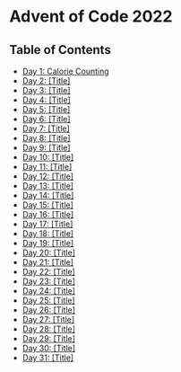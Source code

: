# Advent of Code 2022

## Table of Contents

- [Day 1: Calorie Counting](2022-12-01)
- [Day 2: [Title]](2022-12-02)
- [Day 3: [Title]](2022-12-03)
- [Day 4: [Title]](2022-12-04)
- [Day 5: [Title]](2022-12-05)
- [Day 6: [Title]](2022-12-06)
- [Day 7: [Title]](2022-12-07)
- [Day 8: [Title]](2022-12-08)
- [Day 9: [Title]](2022-12-09)
- [Day 10: [Title]](2022-12-10)
- [Day 11: [Title]](2022-12-11)
- [Day 12: [Title]](2022-12-12)
- [Day 13: [Title]](2022-12-13)
- [Day 14: [Title]](2022-12-14)
- [Day 15: [Title]](2022-12-15)
- [Day 16: [Title]](2022-12-16)
- [Day 17: [Title]](2022-12-17)
- [Day 18: [Title]](2022-12-18)
- [Day 19: [Title]](2022-12-19)
- [Day 20: [Title]](2022-12-20)
- [Day 21: [Title]](2022-12-21)
- [Day 22: [Title]](2022-12-22)
- [Day 23: [Title]](2022-12-23)
- [Day 24: [Title]](2022-12-24)
- [Day 25: [Title]](2022-12-25)
- [Day 26: [Title]](2022-12-26)
- [Day 27: [Title]](2022-12-27)
- [Day 28: [Title]](2022-12-28)
- [Day 29: [Title]](2022-12-29)
- [Day 30: [Title]](2022-12-30)
- [Day 31: [Title]](2022-12-31)